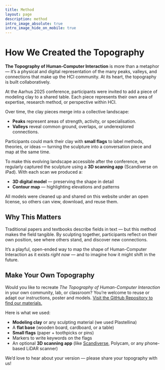 ```yaml
---
title: Method
layout: page
description: method
intro_image_absolute: true
intro_image_hide_on_mobile: true
---
```


# How We Created the Topography

**The Topography of Human-Computer Interaction** is more than a metaphor — it’s a physical and digital representation of the many peaks, valleys, and connections that make up the HCI community. At its heart, the topography is built collaboratively.

At the Aarhus 2025 conference, participants were invited to add a piece of modeling clay to a shared table. Each piece represents their own area of expertise, research method, or perspective within HCI.

Over time, the clay pieces merge into a collective landscape:
- **Peaks** represent areas of strength, activity, or specialisation.
- **Valleys** reveal common ground, overlaps, or underexplored connections.

Participants could mark their clay with **small flags** to label methods, theories, or ideas — turning the sculpture into a conversation piece and map at the same time.

To make this evolving landscape accessible after the conference, we regularly captured the sculpture using a **3D scanning app** (Scandiverse on iPad). With each scan we produced a:
- **3D digital model** — preserving the shape in detail
- **Contour map** — highlighting elevations and patterns

All models were cleaned up and shared on this website under an open license, so others can view, download, and reuse them.

## Why This Matters

Traditional papers and textbooks describe fields in text — but this method makes the field tangible. By sculpting together, participants reflect on their own position, see where others stand, and discover new connections.

It’s a playful, open-ended way to map the shape of Human-Computer Interaction as it exists *right now* — and to imagine how it might shift in the future.

## Make Your Own Topography

Would you like to recreate *The Topography of Human-Computer Interaction* in your own community, lab, or classroom? You’re welcome to reuse or adapt our instructions, poster and models. [Visit the GitHub Repository to find our materials.]({{site.data.download.github_repository}})

Here is what we used:
- **Modeling clay** or any sculpting material (we used Plastellina)
- A **flat base** (wooden board, cardboard, or a table)
- **Small flags** (paper + toothpicks or pins)
- Markers to write keywords on the flags
- An optional **3D scanning app** (like [Scandiverse](https://scaniverse.com/), Polycam, or any phone-based LiDAR scanner)


We’d love to hear about your version — please share your topography with us!